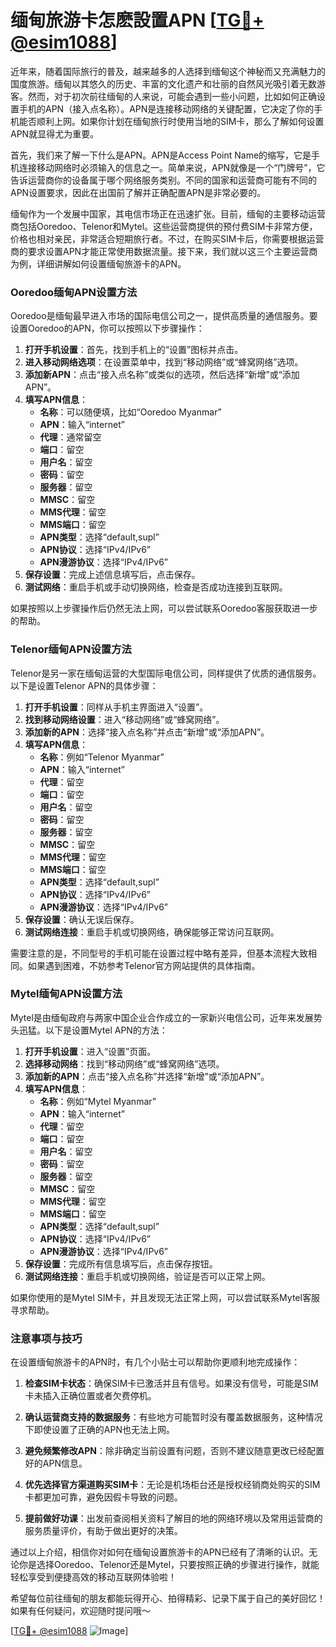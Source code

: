 # 缅甸旅游卡怎麽設置APN [[TG💪+ @esim1088](https://t.me/s/esim1088)]

近年来，随着国际旅行的普及，越来越多的人选择到缅甸这个神秘而又充满魅力的国度旅游。缅甸以其悠久的历史、丰富的文化遗产和壮丽的自然风光吸引着无数游客。然而，对于初次前往缅甸的人来说，可能会遇到一些小问题，比如如何正确设置手机的APN（接入点名称）。APN是连接移动网络的关键配置，它决定了你的手机能否顺利上网。如果你计划在缅甸旅行时使用当地的SIM卡，那么了解如何设置APN就显得尤为重要。

首先，我们来了解一下什么是APN。APN是Access Point Name的缩写，它是手机连接移动网络时必须输入的信息之一。简单来说，APN就像是一个“门牌号”，它告诉运营商你的设备属于哪个网络服务类别。不同的国家和运营商可能有不同的APN设置要求，因此在出国前了解并正确配置APN是非常必要的。

缅甸作为一个发展中国家，其电信市场正在迅速扩张。目前，缅甸的主要移动运营商包括Ooredoo、Telenor和Mytel。这些运营商提供的预付费SIM卡非常方便，价格也相对亲民，非常适合短期旅行者。不过，在购买SIM卡后，你需要根据运营商的要求设置APN才能正常使用数据流量。接下来，我们就以这三个主要运营商为例，详细讲解如何设置缅甸旅游卡的APN。

### Ooredoo缅甸APN设置方法

Ooredoo是缅甸最早进入市场的国际电信公司之一，提供高质量的通信服务。要设置Ooredoo的APN，你可以按照以下步骤操作：

1. **打开手机设置**：首先，找到手机上的“设置”图标并点击。
2. **进入移动网络选项**：在设置菜单中，找到“移动网络”或“蜂窝网络”选项。
3. **添加新APN**：点击“接入点名称”或类似的选项，然后选择“新增”或“添加APN”。
4. **填写APN信息**：
   - **名称**：可以随便填，比如“Ooredoo Myanmar”
   - **APN**：输入“internet”
   - **代理**：通常留空
   - **端口**：留空
   - **用户名**：留空
   - **密码**：留空
   - **服务器**：留空
   - **MMSC**：留空
   - **MMS代理**：留空
   - **MMS端口**：留空
   - **APN类型**：选择“default,supl”
   - **APN协议**：选择“IPv4/IPv6”
   - **APN漫游协议**：选择“IPv4/IPv6”
5. **保存设置**：完成上述信息填写后，点击保存。
6. **测试网络**：重启手机或手动切换网络，检查是否成功连接到互联网。

如果按照以上步骤操作后仍然无法上网，可以尝试联系Ooredoo客服获取进一步的帮助。

### Telenor缅甸APN设置方法

Telenor是另一家在缅甸运营的大型国际电信公司，同样提供了优质的通信服务。以下是设置Telenor APN的具体步骤：

1. **打开手机设置**：同样从手机主界面进入“设置”。
2. **找到移动网络设置**：进入“移动网络”或“蜂窝网络”。
3. **添加新的APN**：选择“接入点名称”并点击“新增”或“添加APN”。
4. **填写APN信息**：
   - **名称**：例如“Telenor Myanmar”
   - **APN**：输入“internet”
   - **代理**：留空
   - **端口**：留空
   - **用户名**：留空
   - **密码**：留空
   - **服务器**：留空
   - **MMSC**：留空
   - **MMS代理**：留空
   - **MMS端口**：留空
   - **APN类型**：选择“default,supl”
   - **APN协议**：选择“IPv4/IPv6”
   - **APN漫游协议**：选择“IPv4/IPv6”
5. **保存设置**：确认无误后保存。
6. **测试网络连接**：重启手机或切换网络，确保能够正常访问互联网。

需要注意的是，不同型号的手机可能在设置过程中略有差异，但基本流程大致相同。如果遇到困难，不妨参考Telenor官方网站提供的具体指南。

### Mytel缅甸APN设置方法

Mytel是由缅甸政府与两家中国企业合作成立的一家新兴电信公司，近年来发展势头迅猛。以下是设置Mytel APN的方法：

1. **打开手机设置**：进入“设置”页面。
2. **选择移动网络**：找到“移动网络”或“蜂窝网络”选项。
3. **添加新的APN**：点击“接入点名称”并选择“新增”或“添加APN”。
4. **填写APN信息**：
   - **名称**：例如“Mytel Myanmar”
   - **APN**：输入“internet”
   - **代理**：留空
   - **端口**：留空
   - **用户名**：留空
   - **密码**：留空
   - **服务器**：留空
   - **MMSC**：留空
   - **MMS代理**：留空
   - **MMS端口**：留空
   - **APN类型**：选择“default,supl”
   - **APN协议**：选择“IPv4/IPv6”
   - **APN漫游协议**：选择“IPv4/IPv6”
5. **保存设置**：完成所有信息填写后，点击保存按钮。
6. **测试网络连接**：重启手机或切换网络，验证是否可以正常上网。

如果你使用的是Mytel SIM卡，并且发现无法正常上网，可以尝试联系Mytel客服寻求帮助。

### 注意事项与技巧

在设置缅甸旅游卡的APN时，有几个小贴士可以帮助你更顺利地完成操作：

1. **检查SIM卡状态**：确保SIM卡已激活并且有信号。如果没有信号，可能是SIM卡未插入正确位置或者欠费停机。
   
2. **确认运营商支持的数据服务**：有些地方可能暂时没有覆盖数据服务，这种情况下即使设置了正确的APN也无法上网。

3. **避免频繁修改APN**：除非确定当前设置有问题，否则不建议随意更改已经配置好的APN信息。

4. **优先选择官方渠道购买SIM卡**：无论是机场柜台还是授权经销商处购买的SIM卡都更加可靠，避免因假卡导致的问题。

5. **提前做好功课**：出发前查阅相关资料了解目的地的网络环境以及常用运营商的服务质量评价，有助于做出更好的决策。

通过以上介绍，相信你对如何在缅甸设置旅游卡的APN已经有了清晰的认识。无论你是选择Ooredoo、Telenor还是Mytel，只要按照正确的步骤进行操作，就能轻松享受到便捷高效的移动互联网体验啦！

希望每位前往缅甸的朋友都能玩得开心、拍得精彩、记录下属于自己的美好回忆！如果有任何疑问，欢迎随时提问哦～

[[TG💪+ @esim1088](https://t.me/s/esim1088) ![Image](https://i.postimg.cc/4NQfJmqS/Snipaste-2025-05-13-00-14-12.png)]